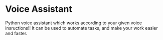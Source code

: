 # Voice Assistant
Python voice assistant which works according to your given voice insructions!! 
It can be used to automate tasks, and make your work easier and faster.
